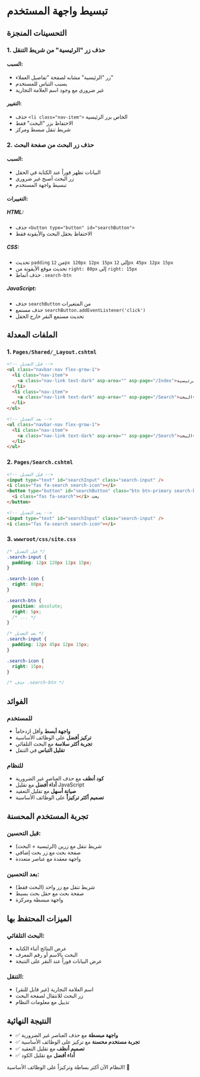 # تبسيط واجهة المستخدم

## التحسينات المنجزة

### 1. حذف زر "الرئيسية" من شريط التنقل

#### **السبب:**

- زر "الرئيسية" مشابه لصفحة "تفاصيل العملاء"
- يسبب التباس للمستخدم
- غير ضروري مع وجود اسم العلامة التجارية

#### **التغيير:**

- حذف `<li class="nav-item">` الخاص بزر الرئيسية
- الاحتفاظ بزر "البحث" فقط
- شريط تنقل مبسط ومركز

### 2. حذف زر البحث من صفحة البحث

#### **السبب:**

- البيانات تظهر فوراً عند الكتابة في الحقل
- زر البحث أصبح غير ضروري
- تبسيط واجهة المستخدم

#### **التغييرات:**

##### **HTML:**

- حذف `<button type="button" id="searchButton">`
- الاحتفاظ بحقل البحث والأيقونة فقط

##### **CSS:**

- تحديث `padding` من `12px 120px 12px 15px` إلى `12px 45px 12px 15px`
- تحديث موقع الأيقونة من `right: 80px` إلى `right: 15px`
- حذف أنماط `.search-btn`

##### **JavaScript:**

- حذف `searchButton` من المتغيرات
- حذف مستمع `searchButton.addEventListener('click')`
- تحديث مستمع النقر خارج الحقل

## الملفات المعدلة

### 1. `Pages/Shared/_Layout.cshtml`

```html
<!-- قبل التعديل -->
<ul class="navbar-nav flex-grow-1">
  <li class="nav-item">
    <a class="nav-link text-dark" asp-area="" asp-page="/Index">الرئيسية</a>
  </li>
  <li class="nav-item">
    <a class="nav-link text-dark" asp-area="" asp-page="/Search">البحث</a>
  </li>
</ul>

<!-- بعد التعديل -->
<ul class="navbar-nav flex-grow-1">
  <li class="nav-item">
    <a class="nav-link text-dark" asp-area="" asp-page="/Search">البحث</a>
  </li>
</ul>
```

### 2. `Pages/Search.cshtml`

```html
<!-- قبل التعديل -->
<input type="text" id="searchInput" class="search-input" />
<i class="fas fa-search search-icon"></i>
<button type="button" id="searchButton" class="btn btn-primary search-btn">
  <i class="fas fa-search"></i> بحث
</button>

<!-- بعد التعديل -->
<input type="text" id="searchInput" class="search-input" />
<i class="fas fa-search search-icon"></i>
```

### 3. `wwwroot/css/site.css`

```css
/* قبل التعديل */
.search-input {
  padding: 12px 120px 12px 15px;
}

.search-icon {
  right: 80px;
}

.search-btn {
  position: absolute;
  right: 5px;
  /* ... */
}

/* بعد التعديل */
.search-input {
  padding: 12px 45px 12px 15px;
}

.search-icon {
  right: 15px;
}

/* حذف .search-btn */
```

## الفوائد

### **للمستخدم**

- **واجهة أبسط** وأقل ازدحاماً
- **تركيز أفضل** على الوظائف الأساسية
- **تجربة أكثر سلاسة** مع البحث التلقائي
- **تقليل التباس** في التنقل

### **للنظام**

- **كود أنظف** مع حذف العناصر غير الضرورية
- **أداء أفضل** مع تقليل JavaScript
- **صيانة أسهل** مع تقليل التعقيد
- **تصميم أكثر تركيزاً** على الوظائف الأساسية

## تجربة المستخدم المحسنة

### **قبل التحسين:**

- شريط تنقل مع زرين (الرئيسية + البحث)
- صفحة بحث مع زر بحث إضافي
- واجهة معقدة مع عناصر متعددة

### **بعد التحسين:**

- شريط تنقل مع زر واحد (البحث فقط)
- صفحة بحث مع حقل بحث بسيط
- واجهة مبسطة ومركزة

## الميزات المحتفظ بها

### **البحث التلقائي:**

- عرض النتائج أثناء الكتابة
- البحث بالاسم أو رقم المعرف
- عرض البيانات فوراً عند النقر على النتيجة

### **التنقل:**

- اسم العلامة التجارية (غير قابل للنقر)
- زر البحث للانتقال لصفحة البحث
- تذييل مع معلومات النظام

## النتيجة النهائية

- ✅ **واجهة مبسطة** مع حذف العناصر غير الضرورية
- ✅ **تجربة مستخدم محسنة** مع تركيز على الوظائف الأساسية
- ✅ **تصميم أنظف** مع تقليل التعقيد
- ✅ **أداء أفضل** مع تقليل الكود

النظام الآن أكثر بساطة وتركيزاً على الوظائف الأساسية! 🎯

